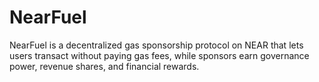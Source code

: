 # NearFuel
NearFuel is a decentralized gas sponsorship protocol on NEAR that lets users transact without paying gas fees, while sponsors earn governance power, revenue shares, and financial rewards.
